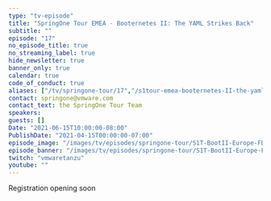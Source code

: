 ```yaml
---
type: "tv-episode"
title: "SpringOne Tour EMEA - Booternetes II: The YAML Strikes Back"
subtitle: ""
episode: "17"
no_episode_title: true
no_streaming_label: true
hide_newsletter: true
banner_only: true
calendar: true
code_of_conduct: true
aliases: ["/tv/springone-tour/17","/s1tour-emea-booternetes-II-the-yaml-strkes-back"]
contact: springone@vmware.com
contact_text: the SpringOne Tour Team
speakers:
guests: []
Date: "2021-06-15T10:00:00-08:00"
PublishDate: "2021-04-15T00:00:00-07:00"
episode_image: "/images/tv/episodes/springone-tour/S1T-BootII-Europe-FB-TW.png"
episode_banner: "/images/tv/episodes/springone-tour/S1T-BootII-Europe-FB-TW.png"
twitch: "vmwaretanzu"
youtube: ""
---
```

Registration opening soon


